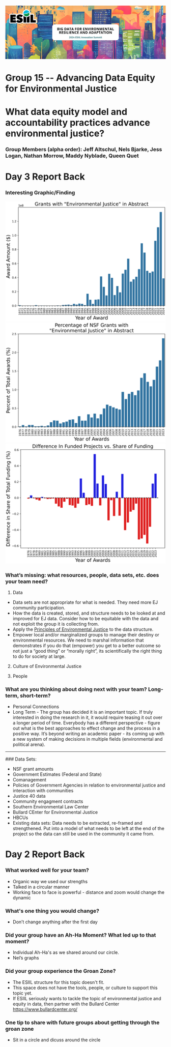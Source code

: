 ![](./assets/esiil_content/Summit_Header.png)

# Group 15 -- Advancing Data Equity for Environmental Justice

# What data equity model and accountability practices advance environmental justice?

### Group Members (alpha order): Jeff Altschul, Nels Bjarke, Jess Logan, Nathan Morrow, Maddy Nyblade, Queen Quet

# Day 3 Report Back

### Interesting Graphic/Finding
<img src="https://github.com/CU-ESIIL/Innovation-Summit-2024__15_Big-data-and-Environmental-Justice/blob/main/docs/assets/GrantsEJAmounts.png" /><br />
<img src="https://github.com/CU-ESIIL/Innovation-Summit-2024__15_Big-data-and-Environmental-Justice/blob/main/docs/assets/PercNSFGrants.png" /><br />
<img src="https://github.com/CU-ESIIL/Innovation-Summit-2024__15_Big-data-and-Environmental-Justice/blob/main/docs/assets/DiffFundVsShare.png" />
<br />

### What’s missing: what resources, people, data sets, etc. does your team need?
1. Data
- Data sets are not appropriate for what is needed. They need more EJ community participation.
- How the data is created, stored, and structure needs to be looked at and improved for EJ data. Consider how to be equitable with the data and not exploit the group it is collecting from.
- Apply the [Principles of Environmental Justice](https://ejnet.org/ej/principles.pdf) to the data structure. 
- Empower local and/or marginalized groups to manage their destiny or environmental resources. We need to marshal information that demonstrates if you do that (empower) you get to a better outcome so not just a “good thing” or “morally right”, its scientifically the right thing to do for society at large.

2. Culture of Environmental Justice
   
4. People
   

### What are you thinking about doing next with your team? Long-term, short-term?
- Personal Connections
- Long Term - The group has decided it is an important topic. If truly interested in doing the research in it, it would require teasing it out over a longer period of time. Everybody has a different perspective - figure out what is the best approaches to effect change and the process in a positive way. It’s beyond writing an academic paper - its coming up with a new system of making decisions in multiple fields (environmental and political arena). 

<hr/>
### Data Sets:

- NSF grant amounts
- Government Estimates (Federal and State)
- Comanagement 
- Policies of Government Agencies in relation to environmental justice and interaction with communities
- Justice 40 data
- Community engagment contracts 
- Southern Environmental Law Center
- Bullard CEnter for Environmental Justice
- HBCUs
- Existing data sets: Data needs to be extracted, re-framed and strengthened. Put into a model of what needs to be left at the end of the project so the data can still be used in the community it came from.

# Day 2 Report Back

### What worked well for your team?
- Organic way we used our strengths
- Talked in a circular manner
- Working face to face is powerful - distance and zoom would change the dynamic

### What's one thing you would change?
- Don’t change anything after the first day

### Did your group have an Ah-Ha Moment? What led up to that moment?
- Individual Ah-Ha's as we shared around our circle. 
- Nel’s graphs

### Did your group experience the Groan Zone?
- The ESIIL structure for this topic doesn't fit.
- This space does not have the tools, people, or culture to support this topic yet. 
- If ESIIL seriously wants to tackle the topic of environmental justice and equity in data, then partner with the Bullard Center <https://www.bullardcenter.org/>

### One tip to share with future groups about getting through the groan zone
- Sit in a circle and dicuss around the circle

